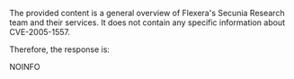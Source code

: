 The provided content is a general overview of Flexera's Secunia Research team and their services. It does not contain any specific information about CVE-2005-1557.

Therefore, the response is:

NOINFO